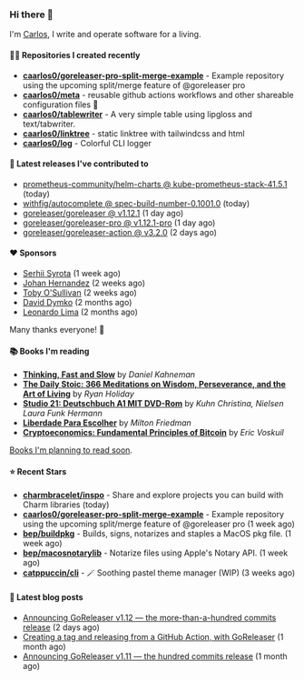 ### Hi there 👋

I'm [Carlos](https://caarlos0.dev), I write and operate software for a living.

#### 👨‍💻 Repositories I created recently
- **[caarlos0/goreleaser-pro-split-merge-example](https://github.com/caarlos0/goreleaser-pro-split-merge-example)** - Example repository using the upcoming split/merge feature of @goreleaser pro
- **[caarlos0/meta](https://github.com/caarlos0/meta)** - reusable github actions workflows and other shareable configuration files 🫥
- **[caarlos0/tablewriter](https://github.com/caarlos0/tablewriter)** - A very simple table using lipgloss and text/tabwriter.
- **[caarlos0/linktree](https://github.com/caarlos0/linktree)** - static linktree with tailwindcss and html
- **[caarlos0/log](https://github.com/caarlos0/log)** - Colorful CLI logger

#### 🚀 Latest releases I've contributed to


- [prometheus-community/helm-charts @ kube-prometheus-stack-41.5.1](https://github.com/prometheus-community/helm-charts/releases/tag/kube-prometheus-stack-41.5.1) (today)
- [withfig/autocomplete @ spec-build-number-0.1001.0](https://github.com/withfig/autocomplete/releases/tag/spec-build-number-0.1001.0) (today)
- [goreleaser/goreleaser @ v1.12.1](https://github.com/goreleaser/goreleaser/releases/tag/v1.12.1) (1 day ago)
- [goreleaser/goreleaser-pro @ v1.12.1-pro](https://github.com/goreleaser/goreleaser-pro/releases/tag/v1.12.1-pro) (1 day ago)
- [goreleaser/goreleaser-action @ v3.2.0](https://github.com/goreleaser/goreleaser-action/releases/tag/v3.2.0) (2 days ago)

#### ❤️ Sponsors
- [Serhii Syrota](https://github.com/ssyrota) (1 week ago)
- [Johan Hernandez](https://github.com/bithavoc) (2 weeks ago)
- [Toby O&#39;Sullivan](https://github.com/tobywan) (2 weeks ago)
- [David Dymko](https://github.com/ddymko) (2 months ago)
- [Leonardo Lima](https://github.com/leozz37) (2 months ago)

Many thanks everyone! 🙏

#### 📚 Books I'm reading
- **[Thinking, Fast and Slow](https://www.goodreads.com/book/show/13135899-thinking-fast-and-slow)** by _Daniel Kahneman_
- **[The Daily Stoic: 366 Meditations on Wisdom, Perseverance, and the Art of Living](https://www.goodreads.com/book/show/29093292-the-daily-stoic)** by _Ryan Holiday_
- **[Studio 21: Deutschbuch A1 MIT DVD-Rom](https://www.goodreads.com/book/show/25495148-studio-21)** by _Kuhn Christina, Nielsen Laura Funk Hermann_
- **[Liberdade Para Escolher](https://www.goodreads.com/book/show/17238591-liberdade-para-escolher)** by _Milton Friedman_
- **[Cryptoeconomics: Fundamental Principles of Bitcoin](https://www.goodreads.com/book/show/56919322-cryptoeconomics)** by _Eric Voskuil_

[Books I'm planning to read soon](https://www.amazon.com.br/hz/wishlist/ls/EB8P7VS717SV).

#### ⭐ Recent Stars


- **[charmbracelet/inspo](https://github.com/charmbracelet/inspo)** - Share and explore projects you can build with Charm libraries (today)
- **[caarlos0/goreleaser-pro-split-merge-example](https://github.com/caarlos0/goreleaser-pro-split-merge-example)** - Example repository using the upcoming split/merge feature of @goreleaser pro (1 week ago)
- **[bep/buildpkg](https://github.com/bep/buildpkg)** - Builds, signs, notarizes and staples a MacOS pkg file. (1 week ago)
- **[bep/macosnotarylib](https://github.com/bep/macosnotarylib)** - Notarize files using Apple&#39;s Notary API. (1 week ago)
- **[catppuccin/cli](https://github.com/catppuccin/cli)** - 🪄 Soothing pastel theme manager (WIP) (3 weeks ago)

#### 📄 Latest blog posts
- [Announcing GoReleaser v1.12 — the more-than-a-hundred commits release](https://carlosbecker.com/posts/goreleaser-v1.12/) (2 days ago)
- [Creating a tag and releasing from a GitHub Action, with GoReleaser](https://carlosbecker.com/posts/goreleaser-create-tag-action/) (1 month ago)
- [Announcing GoReleaser v1.11 — the hundred commits release](https://carlosbecker.com/posts/goreleaser-v1.11/) (1 month ago)
